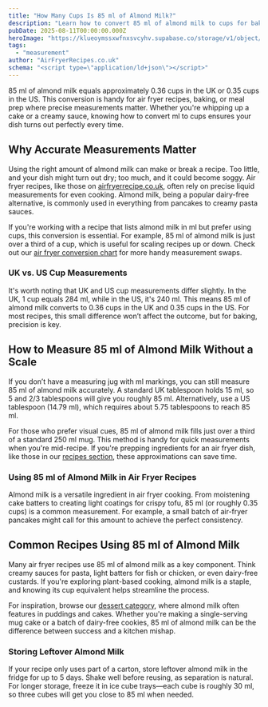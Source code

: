```yaml
---
title: "How Many Cups Is 85 ml of Almond Milk?"
description: "Learn how to convert 85 ml of almond milk to cups for baking and cooking. Perfect for air fryer recipes and precise measurements."
pubDate: 2025-08-11T00:00:00.000Z
heroImage: "https://klueoymssxwfnxsvcyhv.supabase.co/storage/v1/object/public/md/how-many-cups-is-85-ml-of-almond-milk-3446af59.webp"
tags:
  - "measurement"
author: "AirFryerRecipes.co.uk"
schema: "<script type=\"application/ld+json\"></script>"
---
```


<p>85 ml of almond milk equals approximately 0.36 cups in the UK or 0.35 cups in the US. This conversion is handy for air fryer recipes, baking, or meal prep where precise measurements matter. Whether you're whipping up a cake or a creamy sauce, knowing how to convert ml to cups ensures your dish turns out perfectly every time.</p>

<h2>Why Accurate Measurements Matter</h2>  
<p>Using the right amount of almond milk can make or break a recipe. Too little, and your dish might turn out dry; too much, and it could become soggy. Air fryer recipes, like those on <a href=https://www.airfryerrecipe.co.uk/>airfryerrecipe.co.uk</a>, often rely on precise liquid measurements for even cooking. Almond milk, being a popular dairy-free alternative, is commonly used in everything from pancakes to creamy pasta sauces.</p>  

<p>If you're working with a recipe that lists almond milk in ml but prefer using cups, this conversion is essential. For example, 85 ml of almond milk is just over a third of a cup, which is useful for scaling recipes up or down. Check out our <a href=https://www.airfryerrecipe.co.uk/air-fryer-conversion-chart>air fryer conversion chart</a> for more handy measurement swaps.</p>  

<h3>UK vs. US Cup Measurements</h3>  
<p>It's worth noting that UK and US cup measurements differ slightly. In the UK, 1 cup equals 284 ml, while in the US, it's 240 ml. This means 85 ml of almond milk converts to 0.36 cups in the UK and 0.35 cups in the US. For most recipes, this small difference won’t affect the outcome, but for baking, precision is key.</p>  

<h2>How to Measure 85 ml of Almond Milk Without a Scale</h2>  
<p>If you don’t have a measuring jug with ml markings, you can still measure 85 ml of almond milk accurately. A standard UK tablespoon holds 15 ml, so 5 and 2/3 tablespoons will give you roughly 85 ml. Alternatively, use a US tablespoon (14.79 ml), which requires about 5.75 tablespoons to reach 85 ml.</p>  

<p>For those who prefer visual cues, 85 ml of almond milk fills just over a third of a standard 250 ml mug. This method is handy for quick measurements when you're mid-recipe. If you're prepping ingredients for an air fryer dish, like those in our <a href=https://www.airfryerrecipe.co.uk/recipes>recipes section</a>, these approximations can save time.</p>  

<h3>Using 85 ml of Almond Milk in Air Fryer Recipes</h3>  
<p>Almond milk is a versatile ingredient in air fryer cooking. From moistening cake batters to creating light coatings for crispy tofu, 85 ml (or roughly 0.35 cups) is a common measurement. For example, a small batch of air-fryer pancakes might call for this amount to achieve the perfect consistency.</p>  

<h2>Common Recipes Using 85 ml of Almond Milk</h2>  
<p>Many air fryer recipes use 85 ml of almond milk as a key component. Think creamy sauces for pasta, light batters for fish or chicken, or even dairy-free custards. If you're exploring plant-based cooking, almond milk is a staple, and knowing its cup equivalent helps streamline the process.</p>  

<p>For inspiration, browse our <a href=https://www.airfryerrecipe.co.uk/recipe-category/dessert>dessert category</a>, where almond milk often features in puddings and cakes. Whether you're making a single-serving mug cake or a batch of dairy-free cookies, 85 ml of almond milk can be the difference between success and a kitchen mishap.</p>  

<h3>Storing Leftover Almond Milk</h3>  
<p>If your recipe only uses part of a carton, store leftover almond milk in the fridge for up to 5 days. Shake well before reusing, as separation is natural. For longer storage, freeze it in ice cube trays—each cube is roughly 30 ml, so three cubes will get you close to 85 ml when needed.</p>